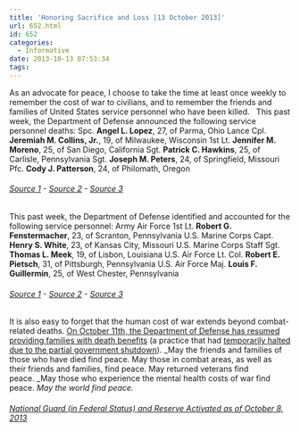 ```yaml
---
title: 'Honoring Sacrifice and Loss [13 October 2013]'
url: 652.html
id: 652
categories:
  - Informative
date: 2013-10-13 07:53:34
tags:
---
```


As an advocate for peace, I choose to take the time at least once weekly to remember the cost of war to civilians, and to remember the friends and families of United States service personnel who have been killed.   This past week, the Department of Defense announced the following service personnel deaths: Spc. **Angel L. Lopez**, 27, of Parma, Ohio Lance Cpl. **Jeremiah M. Collins, Jr.**, 19, of Milwaukee, Wisconsin 1st Lt. **Jennifer M. Moreno**, 25, of San Diego, California Sgt. **Patrick C. Hawkins**, 25, of Carlisle, Pennsylvania Sgt. **Joseph M. Peters**, 24, of Springfield, Missouri Pfc. **Cody J. Patterson**, 24, of Philomath, Oregon

###### [Source 1](http://www.defense.gov//releases/release.aspx?releaseid=16305) \- [Source 2](http://www.defense.gov//releases/release.aspx?releaseid=16296) \- [Source 3](http://www.defense.gov/releases/release.aspx?releaseid=16300)[](http://www.defense.gov//releases/release.aspx?releaseid=16236)

This past week, the Department of Defense identified and accounted for the following service personnel: Army Air Force 1st Lt. **Robert G. Fenstermacher**, 23, of Scranton, Pennsylvania U.S. Marine Corps Capt. **Henry S. White**, 23, of Kansas City, Missouri U.S. Marine Corps Staff Sgt. **Thomas L. Meek**, 19, of Lisbon, Louisiana U.S. Air Force Lt. Col. **Robert E. Pietsch**, 31, of Pittsburgh, Pennsylvania U.S. Air Force Maj. **Louis F. Guillermin**, 25, of West Chester, Pennsylvania

###### [Source 1](http://www.defense.gov//releases/release.aspx?releaseid=16310) \- [Source 2](http://www.defense.gov//releases/release.aspx?releaseid=16309) \- [Source 3](http://www.defense.gov//releases/release.aspx?releaseid=16308)

It is also easy to forget that the human cost of war extends beyond combat-related deaths. [On October 11th, the Department of Defense has resumed providing families with death benefits](http://www.defense.gov//releases/release.aspx?releaseid=16311) (a practice that had [temporarily halted due to the partial government shutdown](http://www.defense.gov//releases/release.aspx?releaseid=16303)). _May the friends and families of those who have died find peace. May those in combat areas, as well as their friends and families, find peace. May returned veterans find peace. _May those who experience the mental health costs of war find peace. _May the world find peace._

###### [National Guard (in Federal Status) and Reserve Activated as of October 8, 2013](http://www.defense.gov//releases/release.aspx?releaseid=16306)
